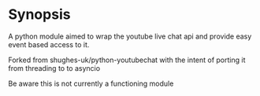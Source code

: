 # Synopsis

A python module aimed to wrap the youtube live chat api and provide easy event based access to it.

Forked from shughes-uk/python-youtubechat with the intent of porting it from threading to to asyncio

Be aware this is not currently a functioning module
